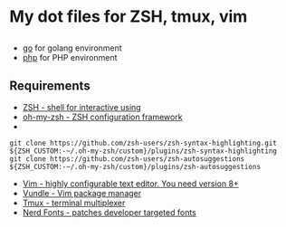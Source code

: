 # My dot files for ZSH, tmux, vim  



##
- [go](./go) for golang environment
- [php](./php) for PHP environment

## Requirements

- [ZSH - shell for interactive using ](https://www.zsh.org/) 
- [oh-my-zsh - ZSH configuration framework](https://ohmyz.sh/)
- 
```console
git clone https://github.com/zsh-users/zsh-syntax-highlighting.git ${ZSH_CUSTOM:-~/.oh-my-zsh/custom}/plugins/zsh-syntax-highlighting
git clone https://github.com/zsh-users/zsh-autosuggestions ${ZSH_CUSTOM:-~/.oh-my-zsh/custom}/plugins/zsh-autosuggestions 
```
- [Vim - highly configurable text editor. You need version 8+](https://vim.org)
- [Vundle - Vim package manager](https://github.com/VundleVim/Vundle.vim)
- [Tmux - terminal multiplexer](https://github.com/tmux/tmux) 
- [Nerd Fonts - patches developer targeted fonts](https://www.nerdfonts.com/) 

